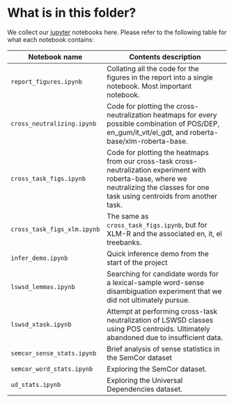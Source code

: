 # What is in this folder?

We collect our [jupyter](https://jupyter.org/) notebooks here. Please refer to
the following table for what each notebook contains:

| **Notebook name**           | **Contents description**                                                                                                                                                                |
| --------------------------- | --------------------------------------------------------------------------------------------------------------------------------------------------------------------------------------- |
| `report_figures.ipynb`      | Collating all the code for the figures in the report into a single notebook. Most important notebook.                                                                                   |
| `cross_neutralizing.ipynb`  | Code for plotting the cross-neutralization heatmaps for every possible combination of POS/DEP, en_gum/it_vit/el_gdt, and roberta-base/xlm-roberta-base.                                 |
| `cross_task_figs.ipynb`     | Code for plotting the heatmaps from our cross-task cross-neutralization experiment with roberta-base, where we neutralizing the classes for one task using centroids from another task. |
| `cross_task_figs_xlm.ipynb` | The same as `cross_task_figs.ipynb`, but for XLM-R and the associated en, it, el treebanks.                                                                                             |
| `infer_demo.ipynb`          | Quick inference demo from the start of the project                                                                                                                                      |
| `lswsd_lemmas.ipynb`        | Searching for candidate words for a lexical-sample word-sense disambiguation experiment that we did not ultimately pursue.                                                              |
| `lswsd_xtask.ipynb`         | Attempt at performing cross-task neutralization of LSWSD classes using POS centroids. Ultimately abandoned due to insufficient data.                                                    |
| `semcor_sense_stats.ipynb`  | Brief analysis of sense statistics in the SemCor dataset                                                                                                                                |
| `semcor_word_stats.ipynb`   | Exploring the SemCor dataset.                                                                                                                                                           |
| `ud_stats.ipynb`            | Exploring the Universal Dependencies dataset.                                                                                                                                           |
